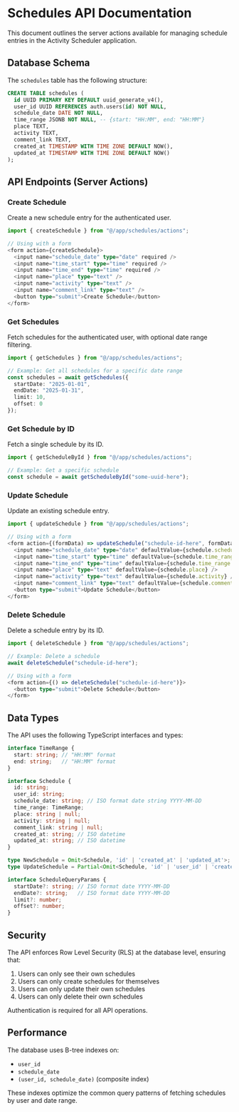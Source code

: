 # Schedules API Documentation

This document outlines the server actions available for managing schedule entries in the Activity Scheduler application.

## Database Schema

The `schedules` table has the following structure:

```sql
CREATE TABLE schedules (
  id UUID PRIMARY KEY DEFAULT uuid_generate_v4(),
  user_id UUID REFERENCES auth.users(id) NOT NULL,
  schedule_date DATE NOT NULL,
  time_range JSONB NOT NULL, -- {start: "HH:MM", end: "HH:MM"}
  place TEXT,
  activity TEXT,
  comment_link TEXT,
  created_at TIMESTAMP WITH TIME ZONE DEFAULT NOW(),
  updated_at TIMESTAMP WITH TIME ZONE DEFAULT NOW()
);
```

## API Endpoints (Server Actions)

### Create Schedule

Create a new schedule entry for the authenticated user.

```typescript
import { createSchedule } from "@/app/schedules/actions";

// Using with a form
<form action={createSchedule}>
  <input name="schedule_date" type="date" required />
  <input name="time_start" type="time" required />
  <input name="time_end" type="time" required />
  <input name="place" type="text" />
  <input name="activity" type="text" />
  <input name="comment_link" type="text" />
  <button type="submit">Create Schedule</button>
</form>
```

### Get Schedules

Fetch schedules for the authenticated user, with optional date range filtering.

```typescript
import { getSchedules } from "@/app/schedules/actions";

// Example: Get all schedules for a specific date range
const schedules = await getSchedules({
  startDate: "2025-01-01",
  endDate: "2025-01-31",
  limit: 10,
  offset: 0
});
```

### Get Schedule by ID

Fetch a single schedule by its ID.

```typescript
import { getScheduleById } from "@/app/schedules/actions";

// Example: Get a specific schedule
const schedule = await getScheduleById("some-uuid-here");
```

### Update Schedule

Update an existing schedule entry.

```typescript
import { updateSchedule } from "@/app/schedules/actions";

// Using with a form
<form action={(formData) => updateSchedule("schedule-id-here", formData)}>
  <input name="schedule_date" type="date" defaultValue={schedule.schedule_date} />
  <input name="time_start" type="time" defaultValue={schedule.time_range.start} />
  <input name="time_end" type="time" defaultValue={schedule.time_range.end} />
  <input name="place" type="text" defaultValue={schedule.place} />
  <input name="activity" type="text" defaultValue={schedule.activity} />
  <input name="comment_link" type="text" defaultValue={schedule.comment_link} />
  <button type="submit">Update Schedule</button>
</form>
```

### Delete Schedule

Delete a schedule entry by its ID.

```typescript
import { deleteSchedule } from "@/app/schedules/actions";

// Example: Delete a schedule
await deleteSchedule("schedule-id-here");

// Using with a form
<form action={() => deleteSchedule("schedule-id-here")}>
  <button type="submit">Delete Schedule</button>
</form>
```

## Data Types

The API uses the following TypeScript interfaces and types:

```typescript
interface TimeRange {
  start: string; // "HH:MM" format
  end: string;   // "HH:MM" format
}

interface Schedule {
  id: string;
  user_id: string;
  schedule_date: string; // ISO format date string YYYY-MM-DD
  time_range: TimeRange;
  place: string | null;
  activity: string | null;
  comment_link: string | null;
  created_at: string; // ISO datetime
  updated_at: string; // ISO datetime
}

type NewSchedule = Omit<Schedule, 'id' | 'created_at' | 'updated_at'>;
type UpdateSchedule = Partial<Omit<Schedule, 'id' | 'user_id' | 'created_at' | 'updated_at'>>;

interface ScheduleQueryParams {
  startDate?: string; // ISO format date YYYY-MM-DD
  endDate?: string;   // ISO format date YYYY-MM-DD
  limit?: number;
  offset?: number;
}
```

## Security

The API enforces Row Level Security (RLS) at the database level, ensuring that:

1. Users can only see their own schedules
2. Users can only create schedules for themselves
3. Users can only update their own schedules
4. Users can only delete their own schedules

Authentication is required for all API operations.

## Performance

The database uses B-tree indexes on:
- `user_id`
- `schedule_date`
- `(user_id, schedule_date)` (composite index)

These indexes optimize the common query patterns of fetching schedules by user and date range.
